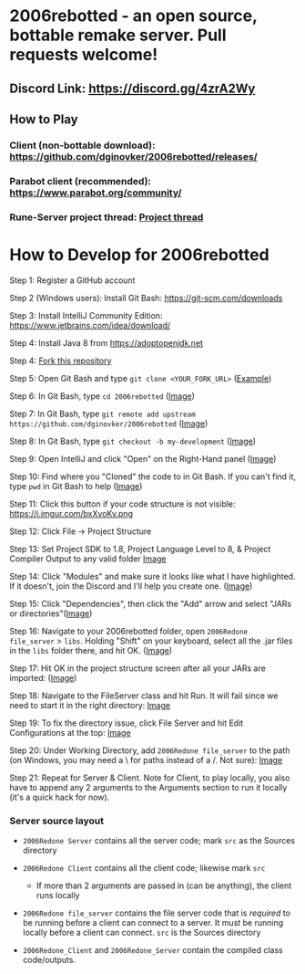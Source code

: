 # 2006rebotted - an open source, bottable remake server. Pull requests welcome!

## Discord Link: https://discord.gg/4zrA2Wy

## How to Play

### Client (non-bottable download): https://github.com/dginovker/2006rebotted/releases/
### Parabot client (recommended): https://www.parabot.org/community/
### Rune-Server project thread: [Project thread](https://www.rune-server.ee/runescape-development/rs2-server/projects/686444-2006rebotted-remake-server-will-allow-supply-creatable-bots.html)

# How to Develop for 2006rebotted

Step 1: Register a GitHub account

Step 2 (Windows users): Install Git Bash: https://git-scm.com/downloads

Step 3: Install IntelliJ Community Edition: https://www.jetbrains.com/idea/download/

Step 4: Install Java 8 from https://adoptopenjdk.net

Step 4: [Fork this repository](https://i.imgur.com/PoMTxZj.png)

Step 5: Open Git Bash and type `git clone <YOUR_FORK_URL>` ([Example](https://i.imgur.com/Hs1upNf.png)) 

Step 6: In Git Bash, type `cd 2006rebotted` ([Image](https://i.imgur.com/ePs3U2C.png))

Step 7: In Git Bash, type `git remote add upstream https://github.com/dginovker/2006rebotted` ([Image](https://i.imgur.com/4qYP9ve.png))

Step 8: In Git Bash, type `git checkout -b my-development` ([Image](https://i.imgur.com/4yHUsjc.png))

Step 9: Open IntelliJ and click "Open" on the Right-Hand panel ([Image](https://i.imgur.com/ApABBlm.png))

Step 10: Find where you "Cloned" the code to in Git Bash. If you can't find it, type `pwd` in Git Bash to help ([Image](https://i.imgur.com/YvVFtmW.png))

Step 11: Click this button if your code structure is not visible: https://i.imgur.com/bxXvoKv.png

Step 12: Click File -> Project Structure

Step 13: Set Project SDK to 1.8, Project Language Level to 8, & Project Compiler Output to any valid folder [Image](https://i.imgur.com/9PJDk0Q.png)

Step 14: Click "Modules" and make sure it looks like what I have highlighted. If it doesn't, join the Discord and I'll help you create one. ([Image](https://i.imgur.com/NBAnk0A.png))

Step 15: Click "Dependencies", then click the "Add" arrow and select "JARs or directories"([Image](https://i.imgur.com/tGI9QNI.png))

Step 16: Navigate to your 2006rebotted folder, open `2006Redone file_server` > `libs`. Holding "Shift" on your keyboard, select all the .jar files in the `libs` folder there, and hit OK. ([Image](https://i.imgur.com/Yv3SX1q.png))

Step 17: Hit OK in the project structure screen after all your JARs are imported: ([Image](https://i.imgur.com/Yv3SX1q.png))

Step 18: Navigate to the FileServer class and hit Run. It will fail since we need to start it in the right directory: [Image](https://i.imgur.com/LFkr39U.png)

Step 19: To fix the directory issue, click File Server and hit Edit Configurations at the top: [Image](https://i.imgur.com/lJdBPCs.png)

Step 20: Under Working Directory, add `2006Redone file_server` to the path (on Windows, you may need a \\ for paths instead of a /. Not sure): [Image](https://i.imgur.com/ANkbgBl.png)

Step 21: Repeat for Server & Client. Note for Client, to play locally, you also have to append any 2 arguments to the Arguments section to run it locally (it's a quick hack for now).

### Server source layout

- `2006Redone Server` contains all the server code; mark `src` as the Sources directory
- `2006Redone Client` contains all the client code; likewise mark `src`
  - If more than 2 arguments are passed in (can be anything), the client runs locally
- `2006Redone file_server` contains the file server code that is *required* to be running before a client can connect to a server. It must be running locally before a client can connect. `src` is the Sources directory

- `2006Redone_Client` and `2006Redone_Server` contain the compiled class code/outputs.
